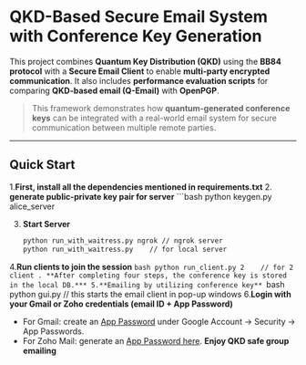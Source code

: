 # QKD-Based Secure Email System with Conference Key Generation

This project combines **Quantum Key Distribution (QKD)** using the **BB84 protocol** with a **Secure Email Client** to enable **multi-party encrypted communication**. It also includes **performance evaluation scripts** for comparing **QKD-based email (Q-Email)** with **OpenPGP**.

> This framework demonstrates how **quantum-generated conference keys** can be integrated with a real-world email system for secure communication between multiple remote parties.

---

## Quick Start 
1.**First, install all the dependencies mentioned in requirements.txt**
2. **generate public-private key pair for server**
    ```bash
    python keygen.py alice_server   

3. **Start Server**  
   ```bash
   python run_with_waitress.py ngrok // ngrok server
   python run_with_waitress.py    // for local server
4.**Run clients to join the session**
    ```bash
    python run_client.py 2    // for 2 client .
**After completing four steps, the conference key is stored in the local DB.***
5.**Emailing by utilizing conference key**
    ```bash
     python gui.py  // this starts the email client in pop-up windows
6.**Login with your Gmail or Zoho credentials (email ID + App Password)**  
   - For Gmail: create an [App Password](https://support.google.com/accounts/answer/185833) under Google Account → Security → App Passwords.  
   - For Zoho Mail: generate an [App Password here](https://accounts.zoho.com/apppasswords).
**Enjoy QKD safe group emailing**

 

    

